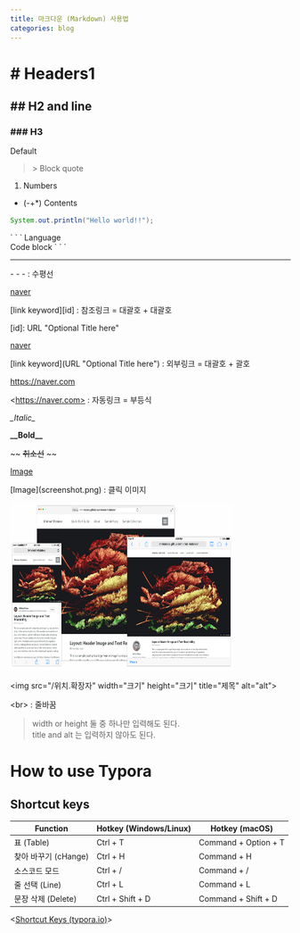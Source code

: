 ```yaml
---
title: 마크다운 (Markdown) 사용법
categories: blog
---
```


# \# Headers1

## \## H2 and line
### \### H3
Default
> \> Block quote 

1. Numbers

+ \(-+*) Contents

```java
System.out.println("Hello world!!");
```
\` \` \` Language <br> Code block \` \` \`

---
\- \- \-  : 수평선

[naver]

[naver]:https://naver.com	"Go to Naver"

\[link keyword][id]  : 참조링크 = 대괄호 + 대괄호

\[id]: URL "Optional Title here"

[naver](https://naver.com, "Go to Naver")

\[link keyword](URL "Optional Title here") : 외부링크 = 대괄호 + 괄호

<https://naver.com>

\<https://naver.com> : 자동링크 = 부등식

_\_Italic\__ 

__\_\_Bold\_\___ 

\~\~ ~~취소선~~ \~\~ 

[Image](/screenshot.png)

\[Image](screenshot.png) : 클릭 이미지

<img src="/screenshot.png" width="400px" height="300px" title="예시" alt="alt">

\<img src="/위치.확장자" width="크기" height="크기" title="제목" alt="alt"> 

\<br> : 줄바꿈

> width or height 둘 중 하나만 입력해도 된다.<br>title and alt 는 입력하지 않아도 된다.

# How to use Typora

## Shortcut keys

| Function             | Hotkey (Windows/Linux) | Hotkey (macOS)       |
| -------------------- | ---------------------- | -------------------- |
| 표 (Table)           | Ctrl + T               | Command + Option + T |
| 찾아 바꾸기 (cHange) | Ctrl + H               | Command + H          |
| 소스코드 모드        | Ctrl + /               | Command + /          |
| 줄 선택 (Line)       | Ctrl + L               | Command + L          |
| 문장 삭제 (Delete)   | Ctrl + Shift + D       | Command + Shift + D  |

<[Shortcut Keys (typora.io)](https://support.typora.io/Shortcut-Keys/#change-shortcut-keys)>

